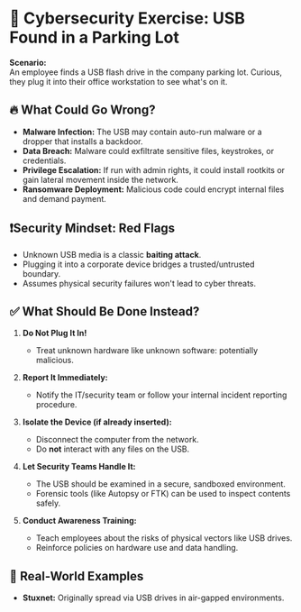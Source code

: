 
# 🧠 Cybersecurity Exercise: USB Found in a Parking Lot

**Scenario:**  
An employee finds a USB flash drive in the company parking lot. Curious, they plug it into their office workstation to see what's on it.

## 🔥 What Could Go Wrong?

- **Malware Infection:** The USB may contain auto-run malware or a dropper that installs a backdoor.
- **Data Breach:** Malware could exfiltrate sensitive files, keystrokes, or credentials.
- **Privilege Escalation:** If run with admin rights, it could install rootkits or gain lateral movement inside the network.
- **Ransomware Deployment:** Malicious code could encrypt internal files and demand payment.

## ❗Security Mindset: Red Flags

- Unknown USB media is a classic **baiting attack**.
- Plugging it into a corporate device bridges a trusted/untrusted boundary.
- Assumes physical security failures won't lead to cyber threats.

## ✅ What Should Be Done Instead?

1. **Do Not Plug It In!**
   - Treat unknown hardware like unknown software: potentially malicious.

2. **Report It Immediately:**
   - Notify the IT/security team or follow your internal incident reporting procedure.

3. **Isolate the Device (if already inserted):**
   - Disconnect the computer from the network.
   - Do **not** interact with any files on the USB.

4. **Let Security Teams Handle It:**
   - The USB should be examined in a secure, sandboxed environment.
   - Forensic tools (like Autopsy or FTK) can be used to inspect contents safely.

5. **Conduct Awareness Training:**
   - Teach employees about the risks of physical vectors like USB drives.
   - Reinforce policies on hardware use and data handling.

## 💬 Real-World Examples

- **Stuxnet:** Originally spread via USB drives in air-gapped environments.
